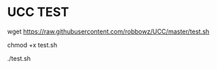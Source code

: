 # UCC TEST

wget https://raw.githubusercontent.com/robbowz/UCC/master/test.sh

chmod +x test.sh

./test.sh
